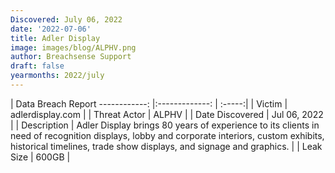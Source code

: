 ```yaml
---
Discovered: July 06, 2022
date: '2022-07-06'
title: Adler Display
image: images/blog/ALPHV.png
author: Breachsense Support
draft: false
yearmonths: 2022/july
---
```



| Data Breach Report
------------:     |:-------------:    | :-----:|
| Victim      | adlerdisplay.com      | 
| Threat Actor      | ALPHV      | 
| Date Discovered      | Jul 06, 2022      | 
| Description      | Adler Display brings 80 years of experience to its clients in need of recognition displays, lobby and corporate interiors, custom exhibits, historical timelines, trade show displays, and signage and graphics.      | 
| Leak Size      | 600GB      | 

